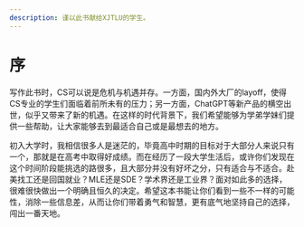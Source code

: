 ```yaml
---
description: 谨以此书献给XJTLU的学生。
---
```


# 序

写作此书时，CS可以说是危机与机遇并存。一方面，国内外大厂的layoff，使得CS专业的学生们面临着前所未有的压力；另一方面，ChatGPT等新产品的横空出世，似乎又带来了新的机遇。在这样的时代背景下，我们希望能够为学弟学妹们提供一些帮助，让大家能够去到最适合自己或是最想去的地方。

初入大学时，我相信很多人是迷茫的，毕竟高中时期的目标对于大部分人来说只有一个，那就是在高考中取得好成绩。而在经历了一段大学生活后，或许你们发现在这个时间阶段能挑选的路很多，且大部分并没有好坏之分，只有适合与不适合。赴美找工还是回国就业？MLE还是SDE？学术界还是工业界？面对如此多的选择，很难很快做出一个明确且恒久的决定。希望这本书能让你们看到一些不一样的可能性，消除一些信息差，从而让你们带着勇气和智慧，更有底气地坚持自己的选择，闯出一番天地。
